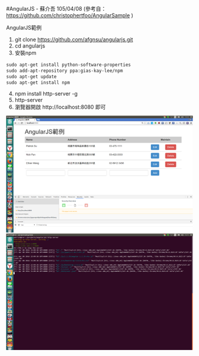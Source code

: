 #AngularJS - 蘇介吾 105/04/08
(參考自： https://github.com/christophertfoo/AngularSample )

AngularJS範例

1. git clone https://github.com/afgnsu/angularjs.git
2. cd angularjs
3. 安裝npm
```
sudo apt-get install python-software-properties
sudo add-apt-repository ppa:gias-kay-lee/npm
sudo apt-get update
sudo apt-get install npm
```
4. npm install http-server -g
5. http-server
6. 瀏覽器開啟 http://localhost:8080 即可

![Demo](https://github.com/afgnsu/angularjs/blob/master/DEMO.png)
![Demo2](https://github.com/afgnsu/angularjs/blob/master/DEMO2.png)
